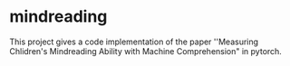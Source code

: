# mindreading
This project gives a code implementation of the paper ''Measuring Chlidren's Mindreading Ability with Machine Comprehension" in pytorch.
